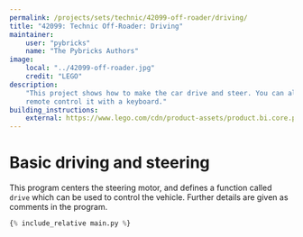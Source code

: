 ```yaml
---
permalink: /projects/sets/technic/42099-off-roader/driving/
title: "42099: Technic Off-Roader: Driving"
maintainer:
    user: "pybricks"
    name: "The Pybricks Authors"
image:
    local: "../42099-off-roader.jpg"
    credit: "LEGO"
description:
    "This project shows how to make the car drive and steer. You can also
    remote control it with a keyboard."
building_instructions:
    external: https://www.lego.com/cdn/product-assets/product.bi.core.pdf/6314518.pdf
---
```


# Basic driving and steering

This program centers the steering motor, and defines a function called
``drive`` which can be used to control the vehicle. Further details
are given as comments in the program.

```python
{% include_relative main.py %}
```
